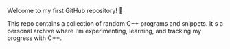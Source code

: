 Welcome to my first GitHub repository! 🎉

This repo contains a collection of random C++ programs and snippets. It's a personal archive where I’m experimenting, learning, and tracking my progress with C++.
